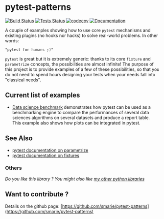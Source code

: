 # pytest-patterns

[![Build Status](https://travis-ci.org/smarie/pytest-patterns.svg?branch=master)](https://travis-ci.org/smarie/pytest-patterns) [![Tests Status](https://smarie.github.io/pytest-patterns/junit/junit-badge.svg?dummy=8484744)](https://smarie.github.io/pytest-patterns/junit/report.html) [![codecov](https://codecov.io/gh/smarie/pytest-patterns/branch/master/graph/badge.svg)](https://codecov.io/gh/smarie/pytest-patterns) [![Documentation](https://img.shields.io/badge/docs-latest-blue.svg)](https://smarie.github.io/pytest-patterns/)

A couple of examples showing how to use core `pytest` mechanisms and existing plugins (no hooks nor hacks) to solve real-world problems. In other words:
 
    "pytest for humans ;)"

`pytest` is great but it is extremely generic: thanks to its core `fixture` and `parametrize` concepts, the possibilities are almost infinite! The purpose of this project is to provide examples of a few of these possibilities, so that you do not need to spend hours designing your tests when your needs fall into "classical needs". 

## Current list of examples

 * [Data science benchmark](./examples/data_science_benchmark/description) demonstrates how pytest can be used as a benchmarking engine to compare the performances of several data sciences algorithms on several datasets and produce a report table. This example also shows how plots can be integrated in pytest.

## See Also

 - [pytest documentation on parametrize](https://docs.pytest.org/en/latest/parametrize.html)
 - [pytest documentation on fixtures](https://docs.pytest.org/en/latest/fixture.html)


### Others

*Do you like this library ? You might also like [my other python libraries](https://github.com/smarie/OVERVIEW#python)* 

## Want to contribute ?

Details on the github page: [https://github.com/smarie/pytest-patterns](https://github.com/smarie/pytest-patterns)
